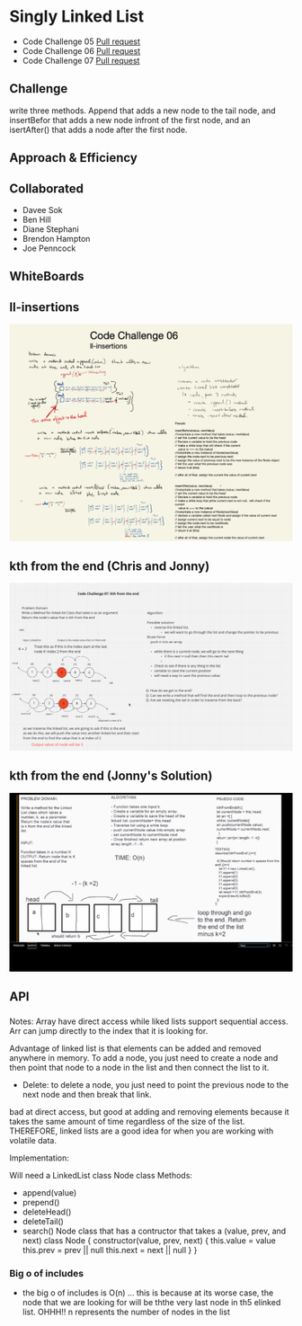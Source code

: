 # Singly Linked List
<!-- Short summary or background information -->
- Code Challenge 05 [Pull request](https://github.com/Chris-Bortel/data-structures-and-algorithms/pull/36)
- Code Challenge 06 [Pull request](https://github.com/Chris-Bortel/data-structures-and-algorithms/pull/37)
- Code Challenge 07 [Pull request](https://github.com/Chris-Bortel/data-structures-and-algorithms/pull/38)

## Challenge
<!-- Description of the challenge -->
write three methods. Append that adds a new node to the tail node, and insertBefor that adds a new node infront of the first node, and an isertAfter() that adds a node after the first node.

## Approach & Efficiency
<!-- What approach did you take? Why? What is the Big O space/time for this approach? -->

## Collaborated
- Davee Sok
- Ben Hill
- Diane Stephani
- Brendon Hampton
- Joe Penncock


## WhiteBoards

## ll-insertions
![](ll-insertions.png)
## kth from the end (Chris and Jonny)
![](kth-from-the-end-whiteboard.png)
## kth from the end (Jonny's Solution)
![](jonny-kth-from-end.png)
## API
<!-- Description of each method publicly available to your Linked List -->


###
 Notes:
 Array have direct access while liked lists support sequential access. Arr can jump directly to the index that it is looking for. 

 Advantage of linked list is that elements can be added and removed anywhere in memory. To add a node, you just need to create a node and then point that node to a node in the list and then connect the list to it. 
 - Delete: to delete a node, you just need to point the previous node to the next node and then break that link. 

 bad at direct access, but good at adding and removing elements because it takes the same amount of time regardless of the size of the list. THEREFORE, linked lists are a good idea for when you are working with volatile data.

 Implementation: 

 Will need a LinkedList class 
 Node class
 Methods:
  - append(value)
  - prepend()
  - deleteHead()
  - deleteTail()
  - search()
 Node class that has a contructor that takes a  (value, prev, and next)
 class Node {
   constructor(value, prev, next) {
     this.value = value
     this.prev = prev || null
     this.next = next || null
   }
 }

### Big o of includes
- the big o of includes is O(n) ... this is because at its worse case, the node that we are looking for will be ththe very last node in th5 elinked list. OHHH!! n represents the number of nodes in the list
 